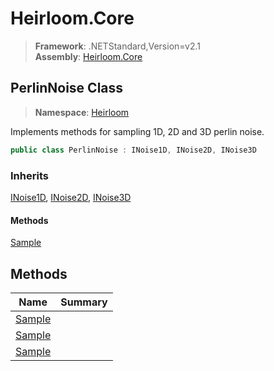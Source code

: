 # Heirloom.Core

> **Framework**: .NETStandard,Version=v2.1  
> **Assembly**: [Heirloom.Core][0]  

## PerlinNoise Class

> **Namespace**: [Heirloom][0]  

Implements methods for sampling 1D, 2D and 3D perlin noise.

```cs
public class PerlinNoise : INoise1D, INoise2D, INoise3D
```

### Inherits

[INoise1D][1], [INoise2D][2], [INoise3D][3]

#### Methods

[Sample][4]

## Methods

| Name        | Summary |
|-------------|---------|
| [Sample][4] |         |
| [Sample][4] |         |
| [Sample][4] |         |

[0]: ../../Heirloom.Core.md
[1]: INoise1D.md
[2]: INoise2D.md
[3]: INoise3D.md
[4]: PerlinNoise/Sample.md
